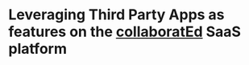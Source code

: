 # Leveraging Third Party Apps as features on the [collaboratEd](https://github.com/MissTipo/collaboratEd) SaaS platform
